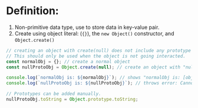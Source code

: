 # Definition:
1. Non-primitive data type, use to store data in key-value pair.
2. Create using object literal: (`{}`), the `new Object()` constructor, and `Object.create()`
```javascript
// creating an object with create(null) does not include any prototype like toString(), valueOf(), hasOwn().
// This should only be used when the object is not going interacted.
const normalObj = {}; // create a normal object
const nullProtoObj = Object.create(null); // create an object with "null" prototype

console.log(`normalObj is: ${normalObj}`); // shows "normalObj is: [object Object]"
console.log(`nullProtoObj is: ${nullProtoObj}`); // throws error: Cannot convert object to primitive value

// Prototypes can be added manually.
nullProtoObj.toString = Object.prototype.toString;
```
